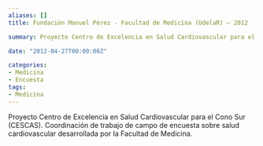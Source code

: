 ```yaml
---
aliases: []
title: Fundación Manuel Pérez - Facultad de Medicina (UdelaR) – 2012 

summary: Proyecto Centro de Excelencia en Salud Cardiovascular para el Cono Sur (CESCAS). Coordinación de trabajo de campo de encuesta sobre salud cardiovascular desarrollada por la Facultad de Medicina. 

date: "2012-04-27T00:00:00Z"

categories:
- Medicina
- Encuesta
tags:
- Medicina
---
```


Proyecto Centro de Excelencia en Salud Cardiovascular para el Cono Sur (CESCAS). Coordinación de trabajo de campo de encuesta sobre salud cardiovascular desarrollada por la Facultad de Medicina. 